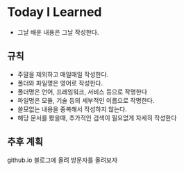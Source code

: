# Today I Learned
- 그날 배운 내용은 그날 작성한다.
## 규칙
- 주말을 제외하고 매일매일 작성한다.
- 폴더와 파일명은 영어로 작성한다.
- 폴더명은 언어, 프레임워크, 서비스 등으로 작명한다
- 파일명은 모듈, 기술 등의 세부적인 이름으로 작명한다.
- 쓸모없는 내용을 중복해서 작성하지 않는다.
- 해당 문서를 봤을때, 추가적인 검색이 필요없게 자세히 작성한다
## 추후 계획
github.io 블로그에 올려 방문자를 올려보자
